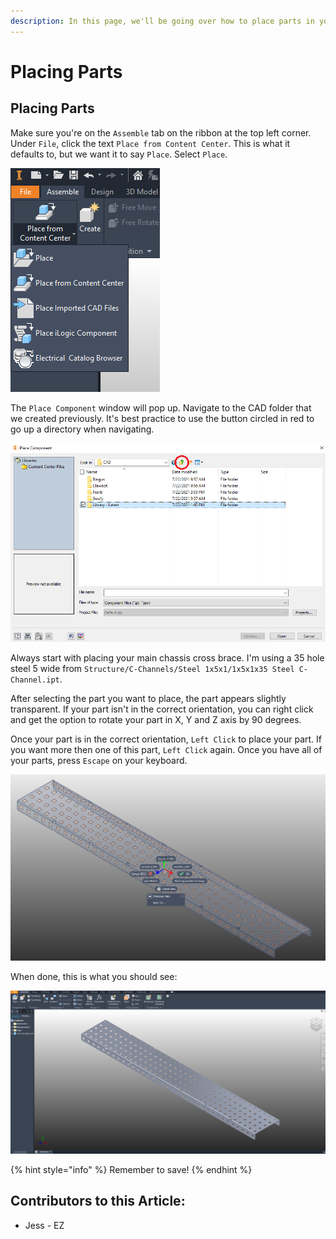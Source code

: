 ```yaml
---
description: In this page, we'll be going over how to place parts in your assembly.
---
```


# Placing Parts

## Placing Parts

Make sure you're on the `Assemble` tab on the ribbon at the top left corner.  Under `File`, click the text `Place from Content Center`.  This is what it defaults to, but we want it to say `Place`.  Select `Place`. 

![Default Place Button](<../../../.gitbook/assets/image (160).png>)

The `Place Component` window will pop up.  Navigate to the CAD folder that we created previously.  It's best practice to use the button circled in red to go up a directory when navigating.

![Place Pop-Up Menu](../../../.gitbook/assets/navigateup.png)

Always start with placing your main chassis cross brace.  I'm using a 35 hole steel 5 wide from `Structure/C-Channels/Steel 1x5x1/1x5x1x35 Steel C-Channel.ipt`.  

After selecting the part you want to place, the part appears slightly transparent.  If your part isn't in the correct orientation, you can right click and get the option to rotate your part in X, Y and Z axis by 90 degrees.  

Once your part is in the correct orientation, `Left Click` to place your part.  If you want more then one of this part, `Left Click` again.  Once you have all of your parts, press `Escape` on your keyboard.

![Rotate Parts before Placing](<../../../.gitbook/assets/image (114).png>)

When done, this is what you should see:

![Final Placed Part](<../../../.gitbook/assets/image (141).png>)

{% hint style="info" %}
Remember to save!
{% endhint %}



## Contributors to this Article:

* Jess - EZ
